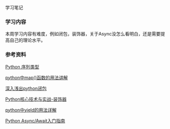 学习笔记

### 学习内容

本周学习内容有难度，例如闭包，装饰器，关于Async没怎么看明白，还是需要提高自己的理论水平。

### 参考资料

[Python 序列类型](https://zhuanlan.zhihu.com/p/137682907)

[python中map()函数的用法讲解](https://blog.csdn.net/csdn15698845876/article/details/73321593)

[深入浅出python闭包](https://zhuanlan.zhihu.com/p/22229197)

[Python核心技术与实战-装饰器](https://time.geekbang.org/column/intro/176)

[python中yield的用法详解](https://blog.csdn.net/mieleizhi0522/article/details/82142856)

[Python Async/Await入门指南](https://zhuanlan.zhihu.com/p/27258289)





